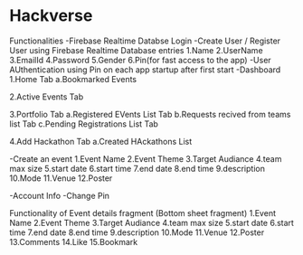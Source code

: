 # Hackverse



Functionalities
-Firebase Realtime Databse Login 
-Create User / Register User using Firebase Realtime Database
entries
1.Name
2.UserName
3.EmailId
4.Password
5.Gender
6.Pin(for fast access to the app)
-User AUthentication using Pin on each app startup after first start
-Dashboard
1.Home Tab
a.Bookmarked Events

2.Active Events Tab

3.Portfolio Tab
a.Registered EVents List Tab
b.Requests recived from teams list Tab
c.Pending Registrations List Tab

4.Add Hackathon Tab
a.Created HAckathons List

-Create an event
1.Event Name
2.Event Theme
3.Target Audiance
4.team max size
5.start date
6.start time
7.end date
8.end time
9.description
10.Mode
11.Venue
12.Poster

-Account Info
-Change Pin

Functionality of Event details fragment (Bottom sheet fragment)
1.Event Name
2.Event Theme
3.Target Audiance
4.team max size
5.start date
6.start time
7.end date
8.end time
9.description
10.Mode
11.Venue
12.Poster
13.Comments
14.Like
15.Bookmark


